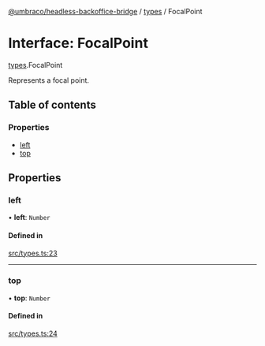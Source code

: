 [@umbraco/headless-backoffice-bridge](../README.md) / [types](../modules/types.md) / FocalPoint

# Interface: FocalPoint

[types](../modules/types.md).FocalPoint

Represents a focal point.

## Table of contents

### Properties

- [left](types.FocalPoint.md#left)
- [top](types.FocalPoint.md#top)

## Properties

### left

• **left**: `Number`

#### Defined in

[src/types.ts:23](https://github.com/umbraco/Umbraco.Headless.Backoffice.Bridge/blob/556873b/src/types.ts#L23)

___

### top

• **top**: `Number`

#### Defined in

[src/types.ts:24](https://github.com/umbraco/Umbraco.Headless.Backoffice.Bridge/blob/556873b/src/types.ts#L24)
